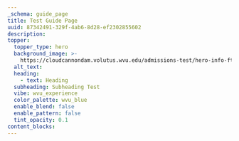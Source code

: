 ```yaml
---
_schema: guide_page
title: Test Guide Page
uuid: 87342491-329f-4ab6-8d28-ef2302855602
description:
topper:
  topper_type: hero
  background_image: >-
    https://cloudcannondam.volutus.wvu.edu/admissions-test/hero-info-ftf-student-computer.jpg
  alt_text:
  heading:
    - text: Heading
  subheading: Subheading Test
  vibe: wvu_experience
  color_palette: wvu_blue
  enable_blend: false
  enable_pattern: false
  tint_opacity: 0.1
content_blocks:
---
```

